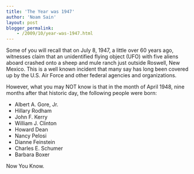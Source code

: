 ```yaml
---
title: 'The Year was 1947'
author: 'Noam Sain'
layout: post
blogger_permalink:
    - /2009/10/year-was-1947.html
---
```


Some of you will recall that on July 8, 1947, a little over 60 years ago, witnesses claim that an unidentified flying object (UFO) with five aliens aboard crashed onto a sheep and mule ranch just outside Roswell, New Mexico. This is a well known incident that many say has long been covered up by the U.S. Air Force and other federal agencies and organizations.

However, what you may NOT know is that in the month of April 1948, nine months after that historic day, the following people were born:

- Albert A. Gore, Jr.
- Hillary Rodham
- John F. Kerry
- William J. Clinton
- Howard Dean
- Nancy Pelosi
- Dianne Feinstein
- Charles E. Schumer
- Barbara Boxer

Now You Know.